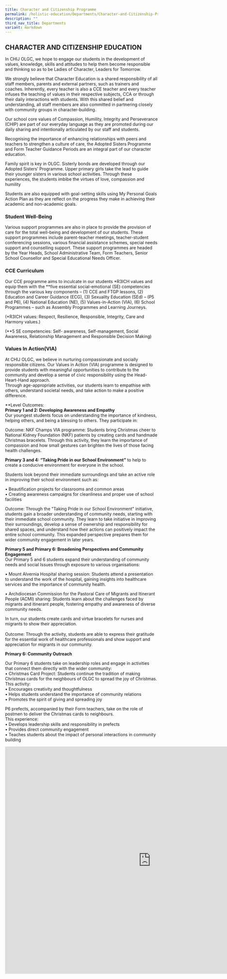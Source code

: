 ```yaml
---
title: Character and Citizenship Programme
permalink: /holistic-education/Departments/Character-and-Citizenship-Programme/
description: ""
third_nav_title: Departments
variant: markdown
---
```

## CHARACTER AND CITIZENSHIP EDUCATION

In CHIJ OLGC, we hope to engage our students in the development of values, knowledge, skills and attitudes to help them become responsible and thinking so as to be Ladies of Character, Leaders for Tomorrow.&nbsp;  
  
We strongly believe that Character Education is a shared responsibility of all staff members, parents and external partners, such as trainers and coaches. Inherently, every teacher is also a CCE teacher and every teacher infuses the teaching of values in their respective subjects, CCA or through their daily interactions with students. With this shared belief and understanding, all staff members are also committed in partnering closely with community groups in character-building.&nbsp;  
  
Our school core values of Compassion, Humility, Integrity and Perseverance (CHIP) are part of our everyday language as they are promoted during our daily sharing and intentionally articulated by our staff and students.   
  
Recognising the importance of enhancing relationships with peers and teachers to strengthen a culture of care, the Adopted Sisters Programme and Form Teacher Guidance Periods are an integral part of our character education.  
  
Family spirit is key in OLGC. Sisterly bonds are developed through our Adopted Sisters’ Programme. Upper primary girls take the lead to guide their younger sisters in various school activities. Through these experiences, the students imbibe the virtues of love, compassion and humility  
  
Students are also equipped with goal-setting skills using My Personal Goals Action Plan as they are reflect on the progress they make in achieving their academic and non-academic goals.

### Student Well-Being

Various support programmes are also in place to provide the provision of care for the total well-being and development of our students. These support programmes include parent-teacher meetings, teacher-student conferencing sessions, various financial assistance schemes, special needs support and counselling support. These support programmes are headed by the Year Heads, School Administrative Team, Form Teachers, Senior School Counsellor and Special Educational Needs Officer.

### CCE Curriculum

Our CCE programme aims to inculcate in our students \*R3ICH values and equip them with the \*\*five essential social-emotional (SE) competencies through the various key components – (1) CCE and FTGP lessons, (2) Education and Career Guidance (ECG), (3) Sexuality Education (SEd) – (P5 and P6), (4) National Education (NE), (5) Values-in-Action (VIA), (6) School Programmes – such as Assembly Programmes and Learning Journeys.&nbsp;  
  

(\*R3ICH values: Respect, Resilience, Responsible, Integrity, Care and Harmony values.)

(\*\*5 SE competencies: Self- awareness, Self-management, Social Awareness, Relationship Management and Responsible Decision Making)

### Values In Action(VIA)

At CHIJ OLGC, we believe in nurturing compassionate and socially responsible citizens.
Our Values in Action (VIA) programme is designed to provide students with meaningful
opportunities to contribute to the community and develop a sense of civic responsibility
using the Head-Heart-Hand approach.<br>
Through age-appropriate activities, our students learn to empathise with others, understand
societal needs, and take action to make a positive difference.

**Level Outcomes:<br>
**Primary 1 and 2: Developing Awareness and Empathy**<br>
Our youngest students focus on understanding the importance of kindness, helping others, and being a blessing to others. They participate in:<br>

Outcome: NKF Champs VIA programme: Students bring Christmas cheer to National Kidney
Foundation (NKF) patients by creating cards and handmade Christmas bracelets. Through
this activity, they learn the importance of compassion and how small gestures can brighten
the lives of those facing health challenges.

**Primary 3 and 4: “Taking Pride in our School Environment”** to help to create a conducive environment for everyone in the school. 

Students look beyond their immediate surroundings and take an active role in improving their school environment such as:

•	Beautification projects for classrooms and common areas<br>
•	Creating awareness campaigns for cleanliness and proper use of school facilities

Outcome: Through the "Taking Pride in our School Environment" initiative, students gain a broader understanding of community needs, starting with their immediate school community. They learn to take initiative in improving their surroundings, develop a sense of ownership and responsibility for shared spaces, and understand how their actions can positively impact the entire school community. This expanded perspective prepares them for wider community engagement in later years.

**Primary 5 and Primary 6: Broadening Perspectives and Community Engagement**<br>
Our Primary 5 and 6 students expand their understanding of community needs and social
Issues through exposure to various organisations:

• Mount Alvernia Hospital sharing session: Students attend a presentation to understand
the work of the hospital, gaining insights into healthcare services and the importance of
community health.

• Archdiocesan Commission for the Pastoral Care of Migrants and Itinerant People (ACMI)
sharing: Students learn about the challenges faced by migrants and itinerant people,
fostering empathy and awareness of diverse community needs.

In turn, our students create cards and virtue bracelets for nurses and migrants to show
their appreciation. <br>
<br>
Outcome: Through the activity, students are able to express their gratitude for the essential
work of healthcare professionals and show support and appreciation for migrants in our
community. 

**Primary 6: Community Outreach**

Our Primary 6 students take on leadership roles and engage in activities that connect them
directly with the wider community:<br>
• Christmas Card Project: Students continue the tradition of making Christmas cards for
the neighbours of OLGC to spread the joy of Christmas. 
This activity:<br>
•	Encourages creativity and thoughtfulness<br>
•	Helps students understand the importance of community relations<br>
•	Promotes the spirit of giving and spreading joy

P6 prefects, accompanied by their Form teachers, take on the role of postmen to deliver
the Christmas cards to neighbours. <br>
This experience:<br>
•	Develops leadership skills and responsibility in prefects<br>
•	Provides direct community engagement<br>
•	Teaches students about the impact of personal interactions in community building




<iframe allowfullscreen="true" height="749" width="960" frameborder="0" src="https://docs.google.com/presentation/d/e/2PACX-1vSb1_m9AieghA5yAgr9Cv-XuEFO8A0j5Y1Qko75Def0ZZESTfXmihUQnP8CJFVe4xoBy4lwXpEbD4wK/embed?start=false&amp;loop=false&amp;delayms=3000"></iframe>